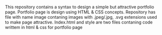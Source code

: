 This repository contains a syntax to design a simple but attractive portfolio page.
Portfolio page is design using HTML & CSS concepts.
Repository has file with name image contaning images with .jpeg/.jpg, .svg extensions used to make page attractive.
Index.html and style are two files contaning code writtem in html & css for portfolio page
